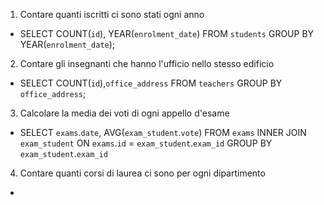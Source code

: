 1. Contare quanti iscritti ci sono stati ogni anno
- SELECT COUNT(`id`), YEAR(`enrolment_date`) FROM `students` GROUP BY YEAR(`enrolment_date`); 

2. Contare gli insegnanti che hanno l'ufficio nello stesso edificio
- SELECT COUNT(`id`),`office_address` FROM `teachers` GROUP BY `office_address`; 

3. Calcolare la media dei voti di ogni appello d'esame
- SELECT `exams`.`date`, AVG(`exam_student`.`vote`) FROM `exams` INNER JOIN `exam_student` ON `exams`.`id` = `exam_student`.`exam_id` GROUP BY `exam_student`.`exam_id`

4. Contare quanti corsi di laurea ci sono per ogni dipartimento
-